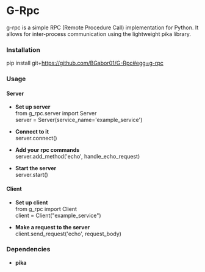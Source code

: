 # G-Rpc
g-rpc is a simple RPC (Remote Procedure Call) implementation for Python. It allows for inter-process communication using the lightweight pika library.

### Installation
pip install git+https://github.com/BGabor01/G-Rpc#egg=g-rpc


### Usage
#### Server
- __Set up server__ <br>
from g_rpc.server import Server <br>
server = Server(service_name='example_service')<br>


- __Connect to it__ <br>
server.connect() <br>

- __Add your rpc commands__ <br>
server.add_method('echo', handle_echo_request) <br>

- __Start the server__ <br>
server.start()

#### Client
- __Set up client__ <br>
from g_rpc import Client <br>
client = Client("example_service") <br>

- __Make a request to the server__ <br>
client.send_request('echo', request_body)


### Dependencies
- __pika__


